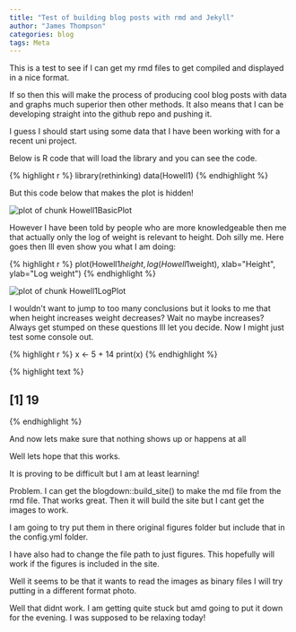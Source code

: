 ```yaml
---
title: "Test of building blog posts with rmd and Jekyll"
author: "James Thompson"
categories: blog
tags: Meta
---
```

This is a test to see if I can get my rmd files to get compiled and displayed in a nice format.

If so then this will make the process of producing cool blog posts with data and graphs much superior then other methods. It also means that I can be developing straight into the github repo and pushing it.

I guess I should start using some data that I have been working with for a recent uni project.

Below is R code that will load the library and you can see the code.

{% highlight r %}
library(rethinking)
data(Howell1)
{% endhighlight %}

But this code below that makes the plot is hidden!

![plot of chunk Howell1BasicPlot](/figures/Howell1BasicPlot-1.png)

However I have been told by people who are more knowledgeable then me that actually only the log of weight is relevant to height. Doh silly me. Here goes then Ill even show you what I am doing:

{% highlight r %}
plot(Howell1$height, log(Howell1$weight), xlab="Height", ylab="Log weight")
{% endhighlight %}

![plot of chunk Howell1LogPlot](/figures/Howell1LogPlot-1.png)

I wouldn't want to jump to too many conclusions but it looks to me that when height increases weight decreases? Wait no maybe increases? Always get stumped on these questions Ill let you decide. Now I might just test some console out.

{% highlight r %}
x <- 5 + 14
print(x)
{% endhighlight %}



{% highlight text %}
## [1] 19
{% endhighlight %}

And now lets make sure that nothing shows up or happens at all



Well lets hope that this works.

It is proving to be difficult but I am at least learning!

Problem.
I can get the blogdown::build_site() to make the md file from the rmd file. That works great. Then it will build the site but I cant get the images to work.

I am going to try put them in there original figures folder but include that in the config.yml folder.

I have also had to change the file path to just figures. This hopefully will work if the figures is included in the site.

Well it seems to be that it wants to read the images as binary files I will try putting in a different format photo.

Well that didnt work. I am getting quite stuck but amd going to put it down for the evening. I was supposed to be relaxing today!
